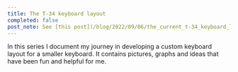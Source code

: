 ```yaml
---
title: The T-34 keyboard layout
completed: false
post_note: See [this post](/blog/2022/09/06/the_current_t-34_keyboard_layout/) for a full reference of how the layout looks now.
---
```


In this series I document my journey in developing a custom keyboard layout for a smaller keyboard. It contains pictures, graphs and ideas that have been fun and helpful for me.

